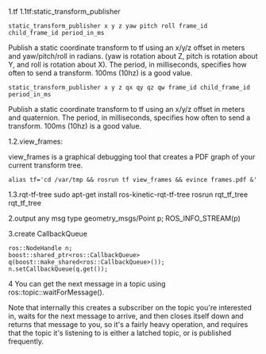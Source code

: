 1.tf
1.1tf:static_transform_publisher

    static_transform_publisher x y z yaw pitch roll frame_id child_frame_id period_in_ms
Publish a static coordinate transform to tf using an x/y/z offset in meters and yaw/pitch/roll in radians. (yaw is rotation about Z, pitch is rotation about Y, and roll is rotation about X). The period, in milliseconds, specifies how often to send a transform. 100ms (10hz) is a good value. 

    static_transform_publisher x y z qx qy qz qw frame_id child_frame_id  period_in_ms
Publish a static coordinate transform to tf using an x/y/z offset in meters and quaternion. The period, in milliseconds, specifies how often to send a transform. 100ms (10hz) is a good value. 


<launch>
<node pkg="tf" type="static_transform_publisher" name="link1_broadcaster" args="1 0 0 0 0 0 1 link1_parent link1 100" />
</launch>


1.2.view_frames:

view_frames is a graphical debugging tool that creates a PDF graph of your current transform tree. 

    alias tf='cd /var/tmp && rosrun tf view_frames && evince frames.pdf &'
    
1.3.rqt-tf-tree
sudo apt-get install ros-kinetic-rqt-tf-tree
rosrun rqt_tf_tree rqt_tf_tree

2.output any msg type
geometry_msgs/Point p;
ROS_INFO_STREAM(p)

3.create CallbackQueue
    
    ros::NodeHandle n;
    boost::shared_ptr<ros::CallbackQueue> q(boost::make_shared<ros::CallbackQueue>());
    n.setCallbackQueue(q.get());
    
    
4
You can get the next message in a topic using ros::topic::waitForMessage().

Note that internally this creates a subscriber on the topic you're interested in, waits for the next message to arrive, and then closes itself down and returns that message to you, so it's a fairly heavy operation, and requires that the topic it's listening to is either a latched topic, or is published frequently.
